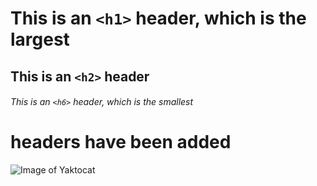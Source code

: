 # This is an `<h1>` header, which is the largest

## This is an `<h2>` header

###### This is an `<h6>` header, which is the smallest

# headers have been added 

![Image of Yaktocat](https://octodex.github.com/images/yaktocat.png)
